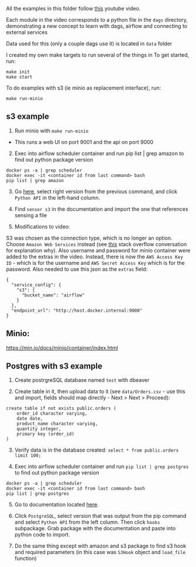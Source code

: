 All the examples in this folder follow [this](https://www.youtube.com/watch?v=K9AnJ9_ZAXE&t=1435s&ab_channel=coder2j) youtube video.

Each module in the video corresponds to a python file in the `dags` directory, demonstrating a new concept to learn with dags, airflow and connecting to external services

Data used for this (only a couple dags use it) is located in `data` folder

I created my own make targets to run several of the things in 
To get started, run:
```
make init
make start

```
To do examples with s3 (ie minio as replacement interface), run:
```
make run-minio
```

## s3 example
1. Run minio with `make run-minio`
- This runs a web UI on port 9001 and the api on port 9000

2. Exec into airflow scheduler container and run pip list | grep amazon to find out python package version
```
docker ps -a | grep scheduler
docker exec -it <container id from last command> bash
pip list | grep amazon
```

3. Go [here](https://airflow.apache.org/docs/apache-airflow-providers-amazon/stable/index.html), select right version from the previous command, and click `Python API` in the left-hand column.

4. Find `sensor s3` in the documentation and import the one that references sensing a file

5. Modifications to video:

S3 was chosen as the connection type, which is no longer an option.  Choose `Amazon Web Services` instead (see [this](https://stackoverflow.com/questions/75465865/airflow-s3-connection-type-is-missing) stack overflow conversation for explanation why). Also username and password for minio container were added to the extras in the video.  Instead, there is now the `AWS Access Key ID` - which is for the username and `AWS Secret Access Key` which is for the password. Also needed to use this json as the `extras` field:
```
{
  "service_config": {
    "s3": {
      "bucket_name": "airflow"
    }
  },
  "endpoint_url": "http://host.docker.internal:9000"
}
```
## Minio:
https://min.io/docs/minio/container/index.html


## Postgres with s3 example

1. Create postrgreSQL database named `test` with dbeaver

2. Create table in it, then upload data to it (see `data/Orders.csv` - use this and import, fields should map directly - Next > Next > Proceed): 

```
create table if not exists public.orders (
    order_id character varying,
    date date,
    product_name character varying,
    quantity integer,
    primary key (order_id)
)
```

3. Verify data is in the database created:
`select * from public.orders limit 100;`

4. Exec into airflow scheduler container and run `pip list | grep postgres` to find out python package version
```
docker ps -a | grep scheduler
docker exec -it <container id from last command> bash
pip list | grep postgres 
```

5. Go to documentation located [here](https://airflow.apache.org/docs/).

6. Click `PostgreSQL`, select version that was output from the pip command and select `Python API` from the left column.  Then click `hooks` subpackage. Grab package with the documentation and paste into python code to import.

7. Do the same thing except with amazon and s3 package to find s3 hook and required parameters (in this case was `S3Hook` object and `load_file` function)
